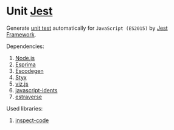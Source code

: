# Unit [Jest][1]

Generate [unit test](https://en.wikipedia.org/wiki/Unit_testing) automatically for `JavaScript (ES2015)` by [Jest Framework][1].

[1]: https://github.com/facebook/jest

Dependencies:
1. [Node.js](https://nodejs.org/en/)
2. [Esprima](http://esprima.org/)
3. [Escodegen](https://github.com/estools/escodegen)
4. [Styx](https://github.com/mariusschulz/styx)
5. [viz.js](https://github.com/mdaines/viz.js/wiki/Usage)
6. [javascript-idents]()
7. [estraverse]()

Used libraries:
1. [inspect-code](https://github.com/derhuerst/inspect-code)